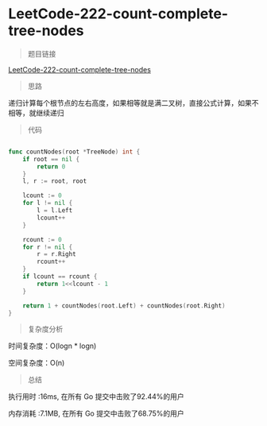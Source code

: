 #  LeetCode-222-count-complete-tree-nodes

>题目链接

[LeetCode-222-count-complete-tree-nodes](https://leetcode-cn.com/problems/count-complete-tree-nodes/)

>思路

递归计算每个根节点的左右高度，如果相等就是满二叉树，直接公式计算，如果不相等，就继续递归

>代码

```go

func countNodes(root *TreeNode) int {
    if root == nil {
        return 0
    }
    l, r := root, root

    lcount := 0
    for l != nil {
        l = l.Left
        lcount++
    }

    rcount := 0
    for r != nil {
        r = r.Right
        rcount++
    }
    if lcount == rcount {
        return 1<<lcount - 1
    }

    return 1 + countNodes(root.Left) + countNodes(root.Right)
}

```

>复杂度分析

时间复杂度：O(logn * logn)

空间复杂度：O(n)

>总结

执行用时 :16ms, 在所有 Go 提交中击败了92.44%的用户
 
内存消耗 :7.1MB, 在所有 Go 提交中击败了68.75%的用户
